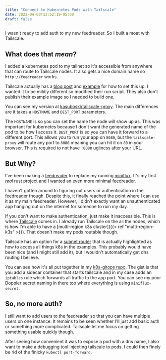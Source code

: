 ```yaml
---
title: "Connect to Kubernetes Pods with Tailscale"
date: 2022-04-03T13:52:19-05:00
draft: false
---
```


I wasn't ready to add auth to my new feedreader. So I built a moat with Tailscale.

<!--more-->

## What does that _mean_?
I added a kubernetes pod to my tailnet so it's accessible from anywhere that can route to Tailscale nodes. It also gets a nice domain name so `http://feedreader` works.

Tailscale actually has a [blog post](https://tailscale.com/blog/kubecon-21/) and [example](https://github.com/tailscale/tailscale/tree/main/docs/k8s) for how to set this up. I wanted it to be mildly different so modified their run script. They also don't publish their example image so I needed to build one.

You can see my version at [kasuboski/tailscale-proxy](https://github.com/kasuboski/tailscale-proxy). The main differences are it takes a `HOSTNAME` and `DEST_PORT` parameters. 

The `HOSTNAME` is so you can set the name the node will show up as. This was important for kubernetes because I don't want the generated name of the pod to be how I access it. `DEST_PORT` is so you can have it forward to a different port. This allows you to run your app on `8080`, but the `tailscale-proxy` will route any port to `8080` meaning you can hit it on `80` in your browser. This is required to not have `:8080` ugliness after your URL.

## But Why?
I've been making a [feedreader](https://github.com/kasuboski/feedreader) to replace my running [miniflux](https://miniflux.app/). It's my first _real_ rust project and I wanted an even more minimal feedreader.

I haven't gotten around to figuring out users or authentication in the feedreader though. Despite this, it finally reached the point where I can use it as my main feedreader. However, I didn't exactly want an unauthenticated app hanging out on the internet for someone to ruin my day.

If you don't want to make authentication, just make it inaccessible. This is where [Tailscale](https://tailscale.com/) comes in. I already run Tailscale on the all the nodes, which is how I'm able to have a [multi-region k3s cluster]({{< ref "multi-region-k3s" >}}). That doesn't make my pods routable though.

Tailscale has an option for a [subnet router](https://github.com/tailscale/tailscale/tree/main/docs/k8s#subnet-router) that is actually highlighted as how to access all things k8s in the examples. This probably would have been nice (and I might still add it), but I wouldn't automatically get dns routing I believe.

You can see how it's all put together in my [k8s-gitops repo](https://github.com/kasuboski/k8s-gitops/blob/main/default/feedreader/add-tailscale-proxy.yaml). The gist is that you add a sidecar container that starts tailscale and in my case adds an `iptables` rule which forwards all traffic to the app port. You can see my poor Doppler secret naming in there too where everything is using `miniflux-secret`.

## So, no more auth?
I still want to add users to the feedreader so that you can have multiple users on one instance. It remains to be seen whether I'll just add basic auth or something more complicated. Tailscale let me focus on getting something usable quickly though.

After seeing how convenient it was to expose a pod with a dns name, I also want to make a debugging tool injecting tailscale to pods. I could then finely be rid of the finicky `kubectl port-forward`.
